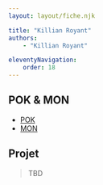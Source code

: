 ```yaml
---
layout: layout/fiche.njk

title: "Killian Royant"
authors:
    - "Killian Royant"

eleventyNavigation:
    order: 18
---
```


## POK & MON

* [POK](./pok)
* [MON](./mon)

## Projet

> TBD
